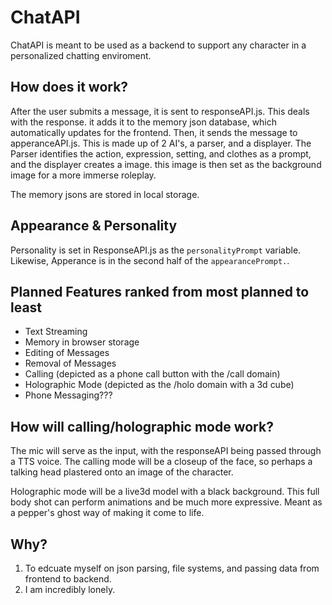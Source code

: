 # ChatAPI
ChatAPI is meant to be used as a backend to support any character in a personalized chatting enviroment.

## How does it work?
After the user submits a message, it is sent to responseAPI.js. This deals with the response. it adds it to the memory json database, which automatically updates for the frontend. Then, it sends the message to apperanceAPI.js. This is made up of 2 AI's, a parser, and a displayer. The Parser identifies the action, expression, setting, and clothes as a prompt, and the displayer creates a image. this image is then set as the background image for a more immerse roleplay.

The memory jsons are stored in local storage.

## Appearance & Personality
Personality is set in ResponseAPI.js as the ``personalityPrompt`` variable. Likewise, Apperance is in the second half of the ``appearancePrompt.``.

## Planned Features ranked from most planned to least
+ Text Streaming
+ Memory in browser storage
+ Editing of Messages
+ Removal of Messages
+ Calling (depicted as a phone call button with the /call domain)
+ Holographic Mode (depicted as the /holo domain with a 3d cube)
+ Phone Messaging???

## How will calling/holographic mode work?
The mic will serve as the input, with the responseAPI being passed through a TTS voice. The calling mode will be a closeup of the face, so perhaps a talking head plastered onto an image of the character.

Holographic mode will be a live3d model with a black background. This full body shot can perform animations and be much more expressive. Meant as a pepper's ghost way of making it come to life.

## Why?
1) To edcuate myself on json parsing, file systems, and passing data from frontend to backend.
2) I am incredibly lonely.
